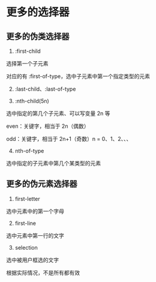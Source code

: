 # 更多的选择器

## 更多的伪类选择器

1. :first-child

选择第一个子元素

对应的有 :first-of-type，选中子元素中第一个指定类型的元素

2. :last-child、:last-of-type

3. :nth-child(5n)

选中指定的第几个子元素、可以写变量 2n 等

even：关键字，相当于 2n（偶数）

odd：关键字，相当于 2n+1（奇数）n = 0、1、2、、、

4. nth-of-type

选中指定的子元素中第几个某类型的元素

## 更多的伪元素选择器

1. first-letter

选中元素中的第一个字母

2. first-line

选中元素中第一行的文字

3. selection

选中被用户框选的文字

根据实际情况，不是所有都有效
